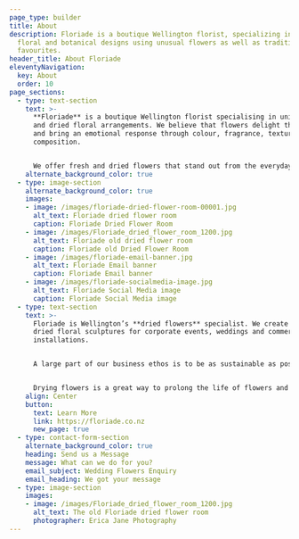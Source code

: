 ```yaml
---
page_type: builder
title: About
description: Floriade is a boutique Wellington florist, specializing in unique
  floral and botanical designs using unusual flowers as well as traditional
  favourites.
header_title: About Floriade
eleventyNavigation:
  key: About
  order: 10
page_sections:
  - type: text-section
    text: >-
      **Floriade** is a boutique Wellington florist specialising in unique fresh
      and dried floral arrangements. We believe that flowers delight the senses
      and bring an emotional response through colour, fragrance, texture and
      composition.


      We offer fresh and dried flowers that stand out from the everyday because we like to use unusual flowers and foliage as well as traditional favourites in our designs. Every floral arrangement we create is bespoke and individual.
    alternate_background_color: true
  - type: image-section
    alternate_background_color: true
    images:
    - image: /images/floriade-dried-flower-room-00001.jpg
      alt_text: Floriade dried flower room
      caption: Floriade Dried Flower Room
    - image: /images/Floriade_dried_flower_room_1200.jpg
      alt_text: Floriade old dried flower room
      caption: Floriade old Dried Flower Room
    - image: /images/floriade-email-banner.jpg
      alt_text: Floriade Email banner
      caption: Floriade Email banner
    - image: /images/floriade-socialmedia-image.jpg
      alt_text: Floriade Social Media image
      caption: Floriade Social Media image
  - type: text-section
    text: >-
      Floriade is Wellington’s **dried flowers** specialist. We create large
      dried floral sculptures for corporate events, weddings and commercial
      installations.


      A large part of our business ethos is to be as sustainable as possible by preventing wastage. We intentionally source our flowers with the intention of drying whatever we can.


      Drying flowers is a great way to prolong the life of flowers and create something sculptural, textural and beautiful. We have a custom-built flower drying machine that allows us to provide the highest quality dried flowers.
    align: Center
    button:
      text: Learn More
      link: https://floriade.co.nz
      new_page: true
  - type: contact-form-section
    alternate_background_color: true
    heading: Send us a Message
    message: What can we do for you?
    email_subject: Wedding Flowers Enquiry
    email_heading: We got your message
  - type: image-section
    images:
    - image: /images/Floriade_dried_flower_room_1200.jpg
      alt_text: The old Floriade dried flower room
      photographer: Erica Jane Photography
---
```

